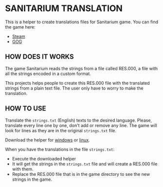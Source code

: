 # SANITARIUM TRANSLATION

This is a helper to create translations files for Sanitarium game. You can find the game here:

* [Steam](https://store.steampowered.com/agecheck/app/284050/)
* [GOG](https://www.gog.com/game/sanitarium)

## HOW DOES IT WORKS

The game Sanitarium reads the strings from a file called RES.000, a file with all the strings encoded in a custom format.

This projects helps people to create this RES.000 file with the translated strings from a plain text file. The user only have to worry to make the translation.

## HOW TO USE

Translate the `strings.txt` (English) texts to the desired language. Please, translate every line one by one, don't add or remove any line. The game will look for lines as they are in the original `strings.txt` file.

Download the helper for [windows]() or [linux]().

When you have the translations in the file `strings.txt`:

* Execute the downloaded helper
* It will get the strings in the `strings.txt` file and will create a RES.000 file with them.
* Replace the RES.000 file that is in the game directory to see the new strings in the game.